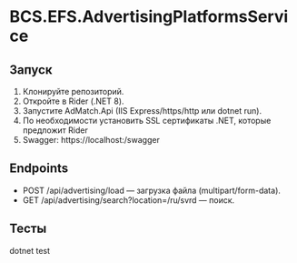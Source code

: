 # BCS.EFS.AdvertisingPlatformsService

## Запуск
1. Клонируйте репозиторий.
2. Откройте в Rider (.NET 8).
3. Запустите AdMatch.Api (IIS Express/https/http или dotnet run).
4. По необходимости установить SSL сертификаты .NET, которые предложит Rider 
5. Swagger: https://localhost:<port>/swagger

## Endpoints
- POST /api/advertising/load — загрузка файла (multipart/form-data).
- GET /api/advertising/search?location=/ru/svrd — поиск.

## Тесты
dotnet test